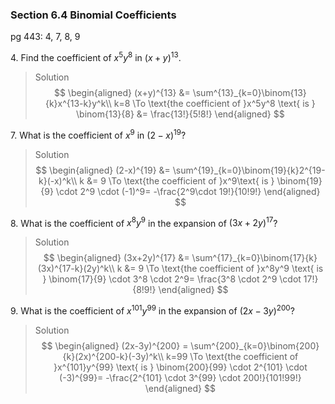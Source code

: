 ### Section 6.4 Binomial Coefficients
pg 443: 4, 7, 8, 9

4\. Find the coefficient of $x^5y^8$ in $(x + y)^{13}$.
>Solution
$$
\begin{aligned}
(x+y)^{13} &= \sum^{13}_{k=0}\binom{13}{k}x^{13-k}y^k\\
k=8 \To \text{the coefficient of }x^5y^8 \text{ is } \binom{13}{8} &= \frac{13!}{5!8!}
\end{aligned}
$$

7\. What is the coefficient of $x^9$ in $(2-x)^{19}$?
>Solution
$$
\begin{aligned}
(2-x)^{19} &= \sum^{19}_{k=0}\binom{19}{k}2^{19-k}(-x)^k\\
k &= 9 \To \text{the coefficient of }x^9\text{ is } \binom{19}{9} \cdot 2^9 \cdot (-1)^9= -\frac{2^9\cdot 19!}{10!9!}
\end{aligned}
$$

8\. What is the coefficient of $x^8y^9$ in the expansion of $(3x + 2y)^{17}$?
>Solution
$$
\begin{aligned}
(3x+2y)^{17} &= \sum^{17}_{k=0}\binom{17}{k}(3x)^{17-k}(2y)^k\\
k &= 9 \To \text{the coefficient of }x^8y^9 \text{ is } \binom{17}{9} \cdot 3^8 \cdot 2^9= \frac{3^8 \cdot 2^9 \cdot 17!}{8!9!}
\end{aligned}
$$

9\. What is the coefficient of $x^{101}y^{99}$ in the expansion of $(2x-3y)^{200}$?
>Solution
$$
\begin{aligned}
(2x-3y)^{200} = \sum^{200}_{k=0}\binom{200}{k}(2x)^{200-k}(-3y)^k\\
k=99 \To \text{the coefficient of }x^{101}y^{99} \text{ is } \binom{200}{99} \cdot 2^{101} \cdot (-3)^{99}= -\frac{2^{101} \cdot 3^{99} \cdot 200!}{101!99!}
\end{aligned}
$$
